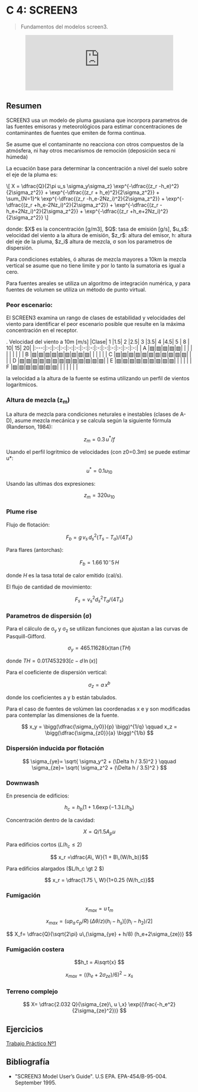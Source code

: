 # C 4: SCREEN3

> Fundamentos del modelos screen3.

<center><iframe width="400" aspect-ratio="0.5625"
src="https://www.youtube.com/embed/MUQfKFzIOeU" frameborder="0" 
allow="accelerometer; autoplay; encrypted-media; gyroscope; picture-in-picture" 
allowfullscreen>
</iframe></center>

## Resumen

SCREEN3 usa un modelo de pluma gausiana que incorpora parametros de las fuentes emisoras y meteorológicos para estimar concentraciones de contaminantes de fuentes que emiten de forma continua.

Se asume que el contaminante no reacciona con otros compuestos de la atmósfera, ni hay otros mecanìsmos de remoción (deposición seca ni húmeda)

<!-- The Gaussian model equations and the interactions of the source-related and meteorological factors are described in Volume II of the ISC user's guide (EPA, 1995b), and in the Workbook of Atmospheric Dispersion Estimates (Turner, 1970).-->

La ecuación base para determinar la concentración a nivel del suelo sobre el eje de la pluma es:

<p>\[
X = \dfrac{Q}{2\pi u_s \sigma_y\sigma_z} \exp^{-\dfrac{(z_r -h_e)^2}{2\sigma_z^2}} + \exp^{-\dfrac{(z_r + h_e)^2}{2\sigma_z^2}} 
+ \sum_{N=1}^k  
                \exp^{-\dfrac{(z_r -h_e-2Nz_i)^2}{2\sigma_z^2}} 
              + \exp^{-\dfrac{(z_r +h_e-2Nz_i)^2}{2\sigma_z^2}} 
              + \exp^{-\dfrac{(z_r -h_e+2Nz_i)^2}{2\sigma_z^2}} 
              + \exp^{-\dfrac{(z_r +h_e+2Nz_i)^2}{2\sigma_z^2}} 
\]</p>
donde: $X$ es la concentración [g/m3], $Q$: tasa de emisión [g/s], $u_s$: velocidad del viento a la altura de emisión, $z_r$: altura del emisor, h: altura del eje de la pluma, $z_i$ altura de mezcla, &sigma; son los parametros de dispersión.

Para condiciones estables, ó alturas de mezcla mayores a 10km la mezcla vertical se asume que no tiene limite y por lo tanto la sumatoria es igual a cero.

Para fuentes areales se utiliza un algoritmo de integración numérica, y para fuentes de volumen se utiliza un método de punto virtual.

### Peor escenario:
El SCREEN3 examina un rango de clases de estabilidad y velocidades del viento para identificar el peor escenario posible que resulte en la máxima concentración en el receptor.

<tr><td> .</td> <td colspan=13>  Velocidad del viento a 10m [m/s] </td><tr>
|Clase| 1 |1.5| 2 |2.5| 3 |3.5| 4 |4.5| 5 | 8 | 10| 15| 20|
|:---:|:-:|:-:|:-:|:-:|:-:|:-:|:-:|:-:|:-:|:-:|:-:|:-:|:-:|
| A |&#9640;|&#9640;|&#9640;|&#9640;|&#9640;|       |       |       |       | | | | |
| B |&#9640;|&#9640;|&#9640;|&#9640;|&#9640;|&#9640;|&#9640;|&#9640;|&#9640;| | | | |
| C |&#9640;|&#9640;|&#9640;|&#9640;|&#9640;|&#9640;|&#9640;|&#9640;|&#9640;|&#9640;|&#9640;| | |
| D |&#9640;|&#9640;|&#9640;|&#9640;|&#9640;|&#9640;|&#9640;|&#9640;|&#9640;|&#9640;|&#9640;|&#9640;|&#9640;|
| E |&#9640;|&#9640;|&#9640;|&#9640;|&#9640;|&#9640;|&#9640;|&#9640;|&#9640;| | | | |
| F |&#9640;|&#9640;|&#9640;|&#9640;|&#9640;|&#9640;|&#9640;|       |       | | | | |


la velocidad a la altura de la fuente se estima utilizando un perfil de vientos logaritmicos.

### Altura de mezcla (z<sub>m</sub>)

La altura de mezcla para condiciones neturales e inestables (clases de A-D), asume mezcla mecánica y se calcula según la siguiente fórmula (Randerson, 1984):

$$ z_m = 0.3\,u^* / f $$

Usando el perfil logritmico de velocidades (con z0=0.3m) se puede estimar u*:

$$ u^* = 0.1 u_{10} $$

Usando las ultimas dos expresiones:

$$ z_m = 320 u_{10} $$


### Plume rise

Flujo de flotación:

$$ F_b= g\, v_s\, d_s^2 (T_s-T_a) / (4 T_s) $$

Para flares (antorchas):

$$ F_b = 1.66\,10^-5 \, H $$

donde $H$ es la tasa total de calor emitido (cal/s).


El flujo de cantidad de movimiento:

$$ F_s= v_s^2 d_s^2 T_a/ (4T_s) $$

### Parametros de dispersión (&sigma;)

Para el cálculo de &sigma;<sub>y</sub> y &sigma;<sub>z</sub> se utilizan funciones que ajustan a las curvas de Pasquill-Gifford.


$$\sigma_y = 465 .11628 (x) \tan(TH)$$

donde $TH=  0.017453293 [c - d\,\ln(x)]$

Para el coeficiente de dispersión vertical:

$$ \sigma_z=a\,x^b $$

donde los coeficientes a y b están tabulados.

Para el caso de fuentes de volúmen las coordenadas x  e y son modificadas para contemplar las dimensiones de la fuente.

$$
 x_y = \bigg(\dfrac{\sigma_{y0}}{p} \bigg)^{1/q} \qquad x_z = \bigg(\dfrac{\sigma_{z0}}{a} \bigg)^{1/b}
$$
 
### Dispersión inducida por flotación

$$
\sigma_{ye}= \sqrt{ \sigma_y^2 + (\Delta h / 3.5)^2 }
\qquad 
\sigma_{ze}= \sqrt{ \sigma_z^2 + (\Delta h / 3.5)^2 }
$$

### Downwash


En presencia de edificios:

$$ h_c = h_b (1 + 1.6 \exp{(-1.3\,L/h_b)} $$


Concentración dentro de la cavidad:

$$ X= Q / 1.5 A_p u $$


Para edificios cortos ($L/h_c \leq 2$)

$$ x_r =\dfrac{A\, W}{1 + B\,(W/h_b)}$$

Para edificios alargados ($L/h_c \gt 2 $)


$$ x_r = \dfrac{1.75 \, W}{1+0.25 (W/h_c)}$$


### Fumigación

$$x_{max} = u \,t_m$$

$$x_{max} = (u p_a \, c_p/R) \, (\Delta\theta/z)	(h_i-h_s) [(h_i-h_2)/2]$$


$$ X_f= \dfrac{Q}{\sqrt{2\pi} u\,(\sigma_{ye} + h/8) (h_e+2\sigma_{ze})} $$


### Fumigación costera

$$h_t = A\sqrt{x} $$

$$x_{max} = ((h_e+2\sigma_{ze})/6)^2 - x_s $$


### Terreno complejo


$$ X= \dfrac{2.032 Q}{\sigma_{ze}\, u \,x} \exp{(\frac{-h_e^2}{2\sigma_{ze}^2})}  $$


## Ejercicios

[Trabajo Práctico Nº1](../tps/tp1.md)

## Bibliografía
- "SCREEN3 Model User’s Guide". U.S EPA. EPA-454/B-95-004. September 1995.

